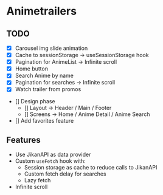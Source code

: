 # Animetrailers

## TODO

- [x] Carousel img slide animation
- [x] Cache to sessionStorage -> useSessionStorage hook
- [x] Pagination for AnimeList -> Infinite scroll
- [x] Home button
- [x] Search Anime by name
- [x] Pagination for searches -> Infinite scroll
- [x] Watch trailer from promos
- [] Design phase
  - [] Layout -> Header / Main / Footer
  - [] Screens -> Home / Anime Detail / Anime Search
- [] Add favorites feature

## Features

- Use JikanAPI as data provider
- Custom `useFetch` hook with:
  - Session storage as cache to reduce calls to JikanAPI
  - Custom fetch delay for searches
  - Lazy fetch
- Infinite scroll
